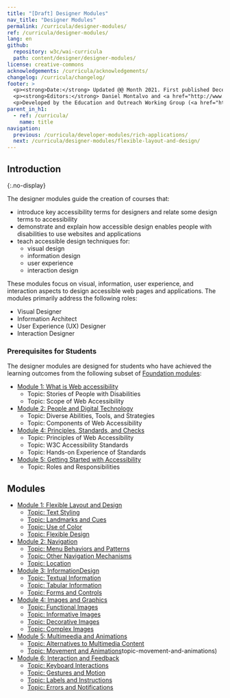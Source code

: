 ```yaml
---
title: "[Draft] Designer Modules"
nav_title: "Designer Modules"
permalink: /curricula/designer-modules/
ref: /curricula/designer-modules/
lang: en
github:
  repository: w3c/wai-curricula
  path: content/designer/designer-modules/
license: creative-commons
acknowledgements: /curricula/acknowledgements/
changelog: /curricula/changelog/
footer: >
  <p><strong>Date:</strong> Updated @@ Month 2021. First published December 2019.</p>
  <p><strong>Editors:</strong> Daniel Montalvo and <a href="http://www.w3.org/People/shadi/">Shadi Abou-Zahra</a>. Contributors: <a href="https://www.w3.org/WAI/EO/EOWG-members">EOWG Participants</a>. ACKNOWLEDGEMENTS lists contributors and credits.</p>
  <p>Developed by the Education and Outreach Working Group (<a href="http://www.w3.org/WAI/EO/">EOWG</a>). Developed with support from the <a href="https://www.w3.org/WAI/about/projects/wai-guide/">WAI-Guide Project</a> funded by the European Commission (EC) under the Horizon 2020 program (Grant Agreement 822245).</p>
parent_in_h1:
  - ref: /curricula/
    name: title
navigation:
  previous: /curricula/developer-modules/rich-applications/
  next: /curricula/designer-modules/flexible-layout-and-design/
---
```


## Introduction
{:.no-display}

The designer modules guide the creation of courses that:

* introduce key accessibility terms for designers and relate some design terms to accessibility
* demonstrate and explain how accessible design enables people with disabilities to use websites and applications
* teach accessible design techniques for:
  * visual design
  * information design
  * user experience
  * interaction design

These modules focus on visual, information, user experience, and interaction aspects to design accessible web pages and applications. The modules primarily address the following roles:

* Visual Designer
* Information Architect
* User Experience (UX) Designer
* Interaction Designer

### Prerequisites for Students

The designer modules are designed for students who have achieved the learning outcomes from the following subset of [Foundation modules](/curricula/foundation-modules/):

* [Module 1: What is Web accessibility](/curricula/foundation-modules/what-is-web-accessibility/)
  * Topic: Stories of People with Disabilities
  * Topic: Scope of Web Accessibility
* [Module 2: People and Digital Technology](/curricula/foundation-modules/people-and-digital-technology/)
  * Topic: Diverse Abilities, Tools, and Strategies
  * Topic: Components of Web Accessibility
* [Module 4: Principles, Standards, and Checks](/curricula/foundation-modules/principles-standards-and-checks/)
  * Topic: Principles of Web Accessibility
  * Topic: W3C Accessibility Standards
  * Topic: Hands-on Experience of Standards
* [Module 5: Getting Started with Accessibility](/curricula/foundation-modules/getting-started-with-accessibility/)
  * Topic: Roles and Responsibilities


## Modules

-   [Module 1: Flexible Layout and Design](/curricula/designer-modules/flexible-layout-and-design)
    -   [Topic: Text Styling](/curricula/designer-modules/flexible-layout-and-design/#topic-text-styling)
    -   [Topic: Landmarks and Cues](/curricula/designer-modules/flexible-layout-and-design/#topic-landmarks-and-cues)
    -   [Topic: Use of Color](/curricula/designer-modules/flexible-layout-and-design/#topic-use-of-color)
    -   [Topic: Flexible Design](/curricula/designer-modules/flexible-layout-and-design/#topic-flexible-design)
-   [Module 2: Navigation](/curricula/designer-modules/navigation/)
    -   [Topic: Menu Behaviors and Patterns](/curricula/designer-modules/navigation/#topic-menu-behaviors-and-patterns)
    -   [Topic: Other Navigation Mechanisms](/curricula/designer-modules/navigation/#topic-other-navigation-mechanisms)
    -   [Topic: Location](/curricula/designer-modules/navigation/#topic-location)
-  [Module 3: InformationDesign](/curricula/designer-modules/information-design/)
    -   [Topic: Textual Information](/curricula/designer-modules/information-design/#topic-textual-information)
    -   [Topic: Tabular Information](/curricula/designer-modules/information-design/#topic-tabular-information)
    -   [Topic: Forms and Controls](/curricula/designer-modules/information-design/#topic-forms-and-controls)
-   [Module 4: Images and Graphics](/curricula/designer-modules/images-and-graphics/#topic-functional-images)
    -   [Topic: Functional Images](/curricula/designer-modules/images-and-graphics/#topic-functional-images)
    -   [Topic: Informative Images](/curricula/designer-modules/images-and-graphics/#topic-informative-images)
    -   [Topic: Decorative Images](/curricula/designer-modules/images-and-graphics/#topic-decorative-images)
    -   [Topic: Complex Images](/curricula/designer-modules/images-and-graphics/#topic-complex-images)
-   [Module 5: Multimeedia and Animations](/curricula/designer-modules/multimedia-and-animations/)
    -   [Topic: Alternatives to Multimedia Content](/curricula/designer-modules/multimedia-and-animations/#topic-alternatives-to-multimedia-content)
    -   [Topic: Movement and Animations](/curricula/designer-modules/multimedia-and-animations/)topic-movement-and-animations)
-   [Module 6: Interaction and Feedback](/curricula/designer-modules/interaction-and-feedback/)
    -   [Topic: Keyboard Interactions](/curricula/designer-modules/interaction-and-feedback/#topic-keyboard-interactions)
    -   [Topic: Gestures and Motion](/curricula/designer-modules/interaction-and-feedback/#topic-gestures-and-motion)
    -   [Topic: Labels and Instructions](/curricula/designer-modules/interaction-and-feedback/#topic-labels-and-instructions)
    -   [Topic: Errors and Notifications](/curricula/designer-modules/interaction-and-feedback/#topic-errors-and-notifications)
    